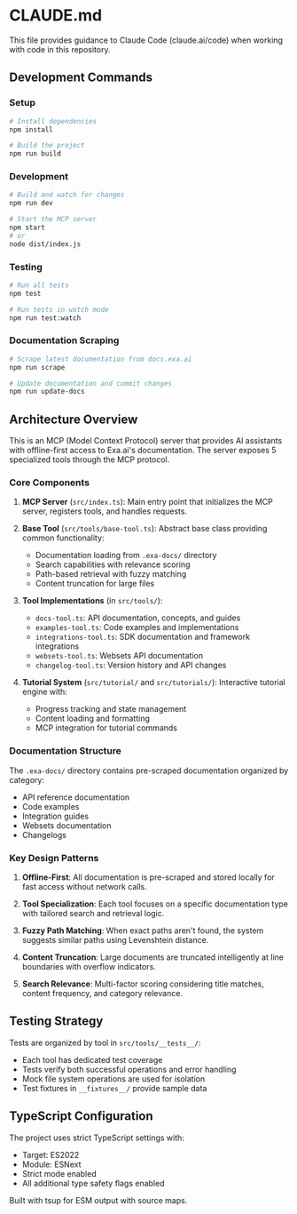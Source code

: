# CLAUDE.md

This file provides guidance to Claude Code (claude.ai/code) when working with code in this repository.

## Development Commands

### Setup
```bash
# Install dependencies
npm install

# Build the project
npm run build
```

### Development
```bash
# Build and watch for changes
npm run dev

# Start the MCP server
npm start
# or
node dist/index.js
```

### Testing
```bash
# Run all tests
npm test

# Run tests in watch mode
npm run test:watch
```

### Documentation Scraping
```bash
# Scrape latest documentation from docs.exa.ai
npm run scrape

# Update documentation and commit changes
npm run update-docs
```

## Architecture Overview

This is an MCP (Model Context Protocol) server that provides AI assistants with offline-first access to Exa.ai's documentation. The server exposes 5 specialized tools through the MCP protocol.

### Core Components

1. **MCP Server** (`src/index.ts`): Main entry point that initializes the MCP server, registers tools, and handles requests.

2. **Base Tool** (`src/tools/base-tool.ts`): Abstract base class providing common functionality:
   - Documentation loading from `.exa-docs/` directory
   - Search capabilities with relevance scoring
   - Path-based retrieval with fuzzy matching
   - Content truncation for large files

3. **Tool Implementations** (in `src/tools/`):
   - `docs-tool.ts`: API documentation, concepts, and guides
   - `examples-tool.ts`: Code examples and implementations
   - `integrations-tool.ts`: SDK documentation and framework integrations
   - `websets-tool.ts`: Websets API documentation
   - `changelog-tool.ts`: Version history and API changes

4. **Tutorial System** (`src/tutorial/` and `src/tutorials/`): Interactive tutorial engine with:
   - Progress tracking and state management
   - Content loading and formatting
   - MCP integration for tutorial commands

### Documentation Structure

The `.exa-docs/` directory contains pre-scraped documentation organized by category:
- API reference documentation
- Code examples
- Integration guides
- Websets documentation
- Changelogs

### Key Design Patterns

1. **Offline-First**: All documentation is pre-scraped and stored locally for fast access without network calls.

2. **Tool Specialization**: Each tool focuses on a specific documentation type with tailored search and retrieval logic.

3. **Fuzzy Path Matching**: When exact paths aren't found, the system suggests similar paths using Levenshtein distance.

4. **Content Truncation**: Large documents are truncated intelligently at line boundaries with overflow indicators.

5. **Search Relevance**: Multi-factor scoring considering title matches, content frequency, and category relevance.

## Testing Strategy

Tests are organized by tool in `src/tools/__tests__/`:
- Each tool has dedicated test coverage
- Tests verify both successful operations and error handling
- Mock file system operations are used for isolation
- Test fixtures in `__fixtures__/` provide sample data

## TypeScript Configuration

The project uses strict TypeScript settings with:
- Target: ES2022
- Module: ESNext
- Strict mode enabled
- All additional type safety flags enabled

Built with tsup for ESM output with source maps.